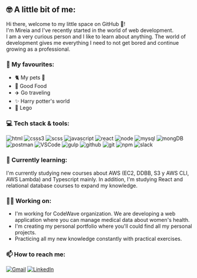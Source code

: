 ## 🤓 A little bit of me:
Hi there, welcome to my little space on GitHub 🚀!  
I'm Mireia and I've recently started in the world of web development.  
I am a very curious person and I like to learn about anything. The world of development gives me everything I need to not get bored and continue growing as a professional.

### 🧡 My favourites:
- 🐈 My pets 🦮
- 🍔 Good Food
- ✈️ Go traveling
- ✨ Harry potter's world
- 🎲 Lego

### 💻 Tech stack & tools:

![html](https://img.shields.io/badge/-HTML5-E34F26?style=flat-square&logo=HTML5&logoColor=white)
![csss3](https://img.shields.io/badge/-CSS3-1572B6?style=flat-square&logo=CSS3&logoColor=white)
![scss](https://img.shields.io/badge/-Sass-%23CC6699?style=flat-square&logo=Sass&logoColor=white)
![javascript](https://img.shields.io/badge/JavaScript-yellow?style=flat-square&logo=JavaScript&logoColor=white)
![react](https://img.shields.io/badge/-React.js-23A9F2?style=flat-square&logo=React&logoColor=white)
![node](https://img.shields.io/badge/-Node.js-%2390c53f?style=flat-square&logo=Node.js&logoColor=white)
![mysql](https://img.shields.io/badge/-MySQL-F29111?style=flat-square&logo=MySQL&logoColor=white)
![mongDB](https://img.shields.io/badge/-MongoDB-%2347A248?style=flat-square&logo=mongodb&logoColor=white)
![postman](https://img.shields.io/badge/-Postman-%23FF6C37?style=flat-square&logo=postman&logoColor=white)
![VSCode](https://img.shields.io/badge/-Visual%20Studio%20Code-23A9F2?style=flat-square&logo=Visual%20Studio%20Code&logoColor=white)
![gulp](https://img.shields.io/badge/-Gulp-%23CF4647?style=flat-square&logo=gulp&logoColor=white)
![github](https://img.shields.io/badge/-Github-181717?style=flat-square&logo=GitHub&logoColor=white)
![git](https://img.shields.io/badge/-Git-F44D27?style=flat-square&logo=Git&logoColor=white)
![npm](https://img.shields.io/badge/-NPM-CB3837?style=flat-square&logo=NPM&logoColor=white)
![slack](https://img.shields.io/badge/-Slack-E01563?style=flat-square&logo=Slack&logoColor=white)

### 🌱 Currently learning:
I'm currently studying new courses about AWS (EC2, DDBB, S3 y AWS CLI, AWS Lambda) and Typescript mainly. In addition, I'm studying React and relational database courses to expand my knowledge.

### 💪🏻 Working on:
- I'm working for CodeWave organization. We are developing a web application where you can manage medical data about women's health.
- I'm creating my personal portfolio where you'll could find all my personal projects.
- Practicing all my new knowledge constantly with practical exercises.

### 📫 How to reach me:
[![Gmail](https://img.shields.io/badge/-Gmail-c14438?style=flat&logo=Gmail&logoColor=white)](mailto:mireia.martin.carmona@gmail.com)
[![LinkedIn](https://img.shields.io/badge/LinkedIn-%230077B5.svg?logo=linkedin&logoColor=white)](https://linkedin.com/in/mireiamartincarmona) 

